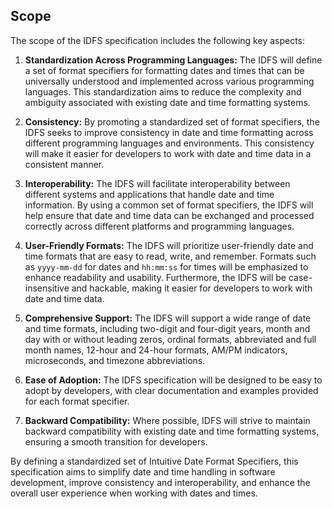 ## Scope

The scope of the IDFS specification includes the following key aspects:

1. **Standardization Across Programming Languages:** The IDFS will define a set of format specifiers for formatting dates and times that can be universally understood and implemented across various programming languages. This standardization aims to reduce the complexity and ambiguity associated with existing date and time formatting systems.

2. **Consistency:** By promoting a standardized set of format specifiers, the IDFS seeks to improve consistency in date and time formatting across different programming languages and environments. This consistency will make it easier for developers to work with date and time data in a consistent manner.

3. **Interoperability:** The IDFS will facilitate interoperability between different systems and applications that handle date and time information. By using a common set of format specifiers, the IDFS will help ensure that date and time data can be exchanged and processed correctly across different platforms and programming languages.

4. **User-Friendly Formats:** The IDFS will prioritize user-friendly date and time formats that are easy to read, write, and remember. Formats such as `yyyy-mm-dd` for dates and `hh:mm:ss` for times will be emphasized to enhance readability and usability. Furthermore, the IDFS will be case-insensitive and hackable, making it easier for developers to work with date and time data.

5. **Comprehensive Support:** The IDFS will support a wide range of date and time formats, including two-digit and four-digit years, month and day with or without leading zeros, ordinal formats, abbreviated and full month names, 12-hour and 24-hour formats, AM/PM indicators, microseconds, and timezone abbreviations.

6. **Ease of Adoption:** The IDFS specification will be designed to be easy to adopt by developers, with clear documentation and examples provided for each format specifier.

7. **Backward Compatibility:** Where possible, IDFS will strive to maintain backward compatibility with existing date and time formatting systems, ensuring a smooth transition for developers.

By defining a standardized set of Intuitive Date Format Specifiers, this specification aims to simplify date and time handling in software development, improve consistency and interoperability, and enhance the overall user experience when working with dates and times.